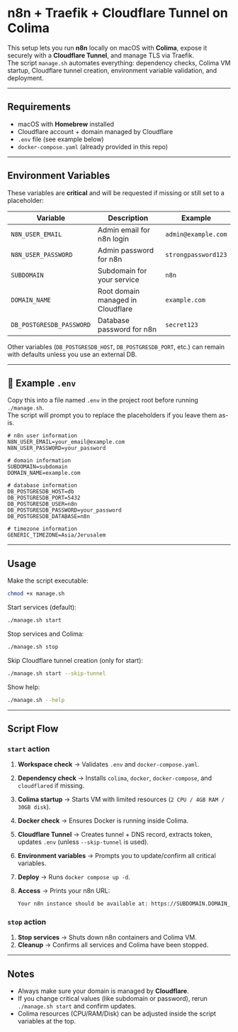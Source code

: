 # n8n + Traefik + Cloudflare Tunnel on Colima


This setup lets you run **n8n** locally on macOS with **Colima**, expose it securely with a **Cloudflare Tunnel**, and manage TLS via Traefik.  
The script `manage.sh` automates everything: dependency checks, Colima VM startup, Cloudflare tunnel creation, environment variable validation, and deployment.  

---

## Requirements

- macOS with **Homebrew** installed  
- Cloudflare account + domain managed by Cloudflare  
- `.env` file (see example below)  
- `docker-compose.yaml` (already provided in this repo)  

---

## Environment Variables

These variables are **critical** and will be requested if missing or still set to a placeholder:

| Variable                 | Description                              | Example                |
|---------------------------|------------------------------------------|------------------------|
| `N8N_USER_EMAIL`          | Admin email for n8n login                | `admin@example.com`    |
| `N8N_USER_PASSWORD`       | Admin password for n8n                   | `strongpassword123`    |
| `SUBDOMAIN`               | Subdomain for your service               | `n8n`                  |
| `DOMAIN_NAME`             | Root domain managed in Cloudflare         | `example.com`          |
| `DB_POSTGRESDB_PASSWORD`  | Database password for n8n                 | `secret123`            |

Other variables (`DB_POSTGRESDB_HOST`, `DB_POSTGRESDB_PORT`, etc.) can remain with defaults unless you use an external DB.

---

## 📄 Example `.env`

Copy this into a file named `.env` in the project root before running `./manage.sh`.  
The script will prompt you to replace the placeholders if you leave them as-is.

```env
# n8n user information
N8N_USER_EMAIL=your_email@example.com
N8N_USER_PASSWORD=your_password

# domain information
SUBDOMAIN=subdomain
DOMAIN_NAME=example.com

# database information
DB_POSTGRESDB_HOST=db
DB_POSTGRESDB_PORT=5432
DB_POSTGRESDB_USER=n8n
DB_POSTGRESDB_PASSWORD=your_password
DB_POSTGRESDB_DATABASE=n8n

# timezone information
GENERIC_TIMEZONE=Asia/Jerusalem
```

---

## Usage

Make the script executable:

```zsh
chmod +x manage.sh
```

Start services (default):

```zsh
./manage.sh start
```

Stop services and Colima:

```zsh
./manage.sh stop
```

Skip Cloudflare tunnel creation (only for start):

```zsh
./manage.sh start --skip-tunnel
```

Show help:

```zsh
./manage.sh --help
```

---

## Script Flow

### `start` action

1. **Workspace check** → Validates `.env` and `docker-compose.yaml`.
2. **Dependency check** → Installs `colima`, `docker`, `docker-compose`, and `cloudflared` if missing.
3. **Colima startup** → Starts VM with limited resources (`2 CPU / 4GB RAM / 30GB disk`).
4. **Docker check** → Ensures Docker is running inside Colima.
5. **Cloudflare Tunnel** → Creates tunnel + DNS record, extracts token, updates `.env` (unless `--skip-tunnel` is used).
6. **Environment variables** → Prompts you to update/confirm all critical variables.
7. **Deploy** → Runs `docker compose up -d`.
8. **Access** → Prints your n8n URL:

    ```zsh
    Your n8n instance should be available at: https://SUBDOMAIN.DOMAIN_NAME/
    ```

### `stop` action

1. **Stop services** → Shuts down n8n containers and Colima VM.
2. **Cleanup** → Confirms all services and Colima have been stopped.

---

## Notes

- Always make sure your domain is managed by **Cloudflare**.  
- If you change critical values (like subdomain or password), rerun `./manage.sh start` and confirm updates.  
- Colima resources (CPU/RAM/Disk) can be adjusted inside the script variables at the top.  
